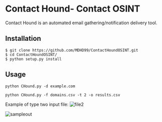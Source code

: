 # Contact Hound- Contact OSINT
Contact Hound is an automated email gathering/notification delivery tool.

## Installation

```
$ git clone https://github.com/MDHD99/ContactHoundOSINT.git
$ cd ContactHoundOSINT/
$ python setup.py install
```
## Usage

```
python CHound.py -d example.com 
```

```
python CHound.py -f domains.csv -t 2 -o results.csv
```
Example of type two input file:
![file2](https://github.com/MDHD99/ContactHoundOSINT/blob/master/images/file2.PNG)

![sampleout](https://github.com/MDHD99/ContactHoundOSINT/blob/master/images/termOUT.PNG)


